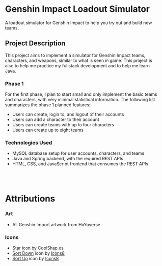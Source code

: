 # Genshin Impact Loadout Simulator
A loadout simulator for Genshin Impact to help you try out and build new teams.

## Project Description
This project aims to implement a simulator for Genshin Impact teams, characters, and weapons, similar to what is seen in game. This project is also to help me practice my fullstack development and to help me learn Java. 

### Phase 1
For the first phase, I plan to start small and only implement the basic teams and characters, with very minimal statistical information. The following list summarizes the phase 1 planned features:
- Users can create, login to, and logout of their accounts
- Users can add a character to their account
- Users can create teams with up to four characters
- Users can create up to eight teams

### Technologies Used
- MySQL database setup for user accounts, characters, and teams
- Java and Spring backend, with the required REST APIs
- HTML, CSS, and JavaScript frontend that consumes the REST APIs

<br/>
<br/>

# Attributions
### Art
- All Genshin Import artwork from HoYoverse
### Icons
- <a target="_blank" href="https://coolshap.es/">Star</a> icon by CoolShap.es
- <a target="_blank" href="https://icons8.com/icon/37218/sort-down">Sort Down</a> icon by <a target="_blank" href="https://icons8.com">Icons8</a>
- <a target="_blank" href="https://icons8.com/icon/37221/sort-up">Sort Up</a> icon by <a target="_blank" href="https://icons8.com">Icons8</a>
